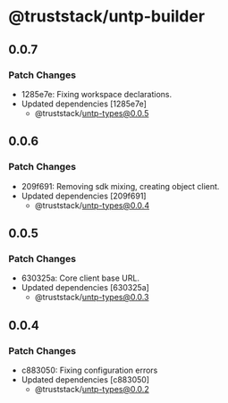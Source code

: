 # @truststack/untp-builder

## 0.0.7

### Patch Changes

- 1285e7e: Fixing workspace declarations.
- Updated dependencies [1285e7e]
  - @truststack/untp-types@0.0.5

## 0.0.6

### Patch Changes

- 209f691: Removing sdk mixing, creating object client.
- Updated dependencies [209f691]
  - @truststack/untp-types@0.0.4

## 0.0.5

### Patch Changes

- 630325a: Core client base URL.
- Updated dependencies [630325a]
  - @truststack/untp-types@0.0.3

## 0.0.4

### Patch Changes

- c883050: Fixing configuration errors
- Updated dependencies [c883050]
  - @truststack/untp-types@0.0.2
